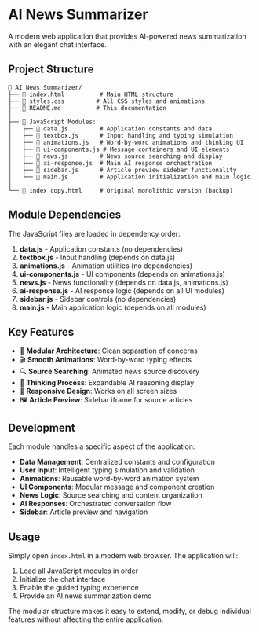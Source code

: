 # AI News Summarizer

A modern web application that provides AI-powered news summarization with an elegant chat interface.

## Project Structure

```
📁 AI News Summarizer/
├── 📄 index.html          # Main HTML structure
├── 🎨 styles.css         # All CSS styles and animations
├── 📄 README.md          # This documentation
│
├── 📁 JavaScript Modules:
│   ├── 📄 data.js         # Application constants and data
│   ├── 📄 textbox.js      # Input handling and typing simulation
│   ├── 📄 animations.js   # Word-by-word animations and thinking UI
│   ├── 📄 ui-components.js # Message containers and UI elements
│   ├── 📄 news.js         # News source searching and display
│   ├── 📄 ai-response.js  # Main AI response orchestration
│   ├── 📄 sidebar.js      # Article preview sidebar functionality
│   └── 📄 main.js         # Application initialization and main logic
│
└── 📄 index copy.html     # Original monolithic version (backup)
```

## Module Dependencies

The JavaScript files are loaded in dependency order:

1. **data.js** - Application constants (no dependencies)
2. **textbox.js** - Input handling (depends on data.js)
3. **animations.js** - Animation utilities (no dependencies)
4. **ui-components.js** - UI components (depends on animations.js)
5. **news.js** - News functionality (depends on data.js, animations.js)
6. **ai-response.js** - AI response logic (depends on all UI modules)
7. **sidebar.js** - Sidebar controls (no dependencies)
8. **main.js** - Main application logic (depends on all modules)

## Key Features

- 🎯 **Modular Architecture**: Clean separation of concerns
- 🎬 **Smooth Animations**: Word-by-word typing effects
- 🔍 **Source Searching**: Animated news source discovery
- 🧠 **Thinking Process**: Expandable AI reasoning display
- 📱 **Responsive Design**: Works on all screen sizes
- 🖼️ **Article Preview**: Sidebar iframe for source articles

## Development

Each module handles a specific aspect of the application:

- **Data Management**: Centralized constants and configuration
- **User Input**: Intelligent typing simulation and validation
- **Animations**: Reusable word-by-word animation system
- **UI Components**: Modular message and component creation
- **News Logic**: Source searching and content organization
- **AI Responses**: Orchestrated conversation flow
- **Sidebar**: Article preview and navigation

## Usage

Simply open `index.html` in a modern web browser. The application will:

1. Load all JavaScript modules in order
2. Initialize the chat interface
3. Enable the guided typing experience
4. Provide an AI news summarization demo

The modular structure makes it easy to extend, modify, or debug individual features without affecting the entire application.

